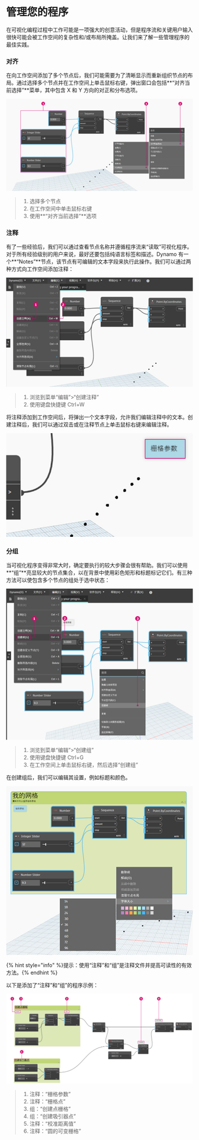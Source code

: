 # 管理您的程序

在可视化编程过程中工作可能是一项强大的创意活动，但是程序流和关键用户输入很快可能会被工作空间的复杂性和/或布局所掩盖。让我们来了解一些管理程序的最佳实践。

### 对齐 

在向工作空间添加了多个节点后，我们可能需要为了清晰显示而重新组织节点的布局。通过选择多个节点并在工作空间上单击鼠标右键，弹出窗口会包括**“对齐当前选择”**菜单，其中包含 X 和 Y 方向的对正和分布选项。

![](./images/4/managingyourprogram-alignment.jpg)

> 1. 选择多个节点
> 2. 在工作空间中单击鼠标右键
> 3. 使用**“对齐当前选择”**选项

### 注释 

有了一些经验后，我们可以通过查看节点名称并遵循程序流来“读取”可视化程序。对于所有经验级别的用户来说，最好还要包括纯语言标签和描述。Dynamo 有一个**“Notes”**节点，该节点有可编辑的文本字段来执行此操作。我们可以通过两种方式向工作空间添加注释：

![](./images/4/managingyourprogram-notes.jpg)

> 1. 浏览到菜单“编辑”>“创建注释”
> 2. 使用键盘快捷键 Ctrl+W

将注释添加到工作空间后，将弹出一个文本字段，允许我们编辑注释中的文本。创建注释后，我们可以通过双击或在注释节点上单击鼠标右键来编辑注释。

![](./images/4/managingyourprogram-notes02.jpg)

### 分组 

当可视化程序变得非常大时，确定要执行的较大步骤会很有帮助。我们可以使用**“组”**亮显较大的节点集合，以在背景中使用彩色矩形和标题标记它们。有三种方法可以使包含多个节点的组处于选中状态：

![](./images/4/managingyourprogram-grouping01.jpg)

> 1. 浏览到菜单“编辑”>“创建组”
> 2. 使用键盘快捷键 Ctrl+G
> 3. 在工作空间上单击鼠标右键，然后选择“创建组”

在创建组后，我们可以编辑其设置，例如标题和颜色。

![](./images/4/managingyourprogram-grouping02.jpg)

{% hint style="info" %}提示：使用“注释”和“组”是注释文件并提高可读性的有效方法。{% endhint %}

以下是添加了“注释”和“组”的程序示例：

![](./images/4/managingyourprogram-grouping03.jpg)

> 1. 注释：“栅格参数”
> 2. 注释：“栅格点”
> 3. 组：“创建点栅格”
> 4. 组：“创建吸引器点”
> 5. 注释：“校准距离值”
> 6. 注释：“圆的可变栅格”
